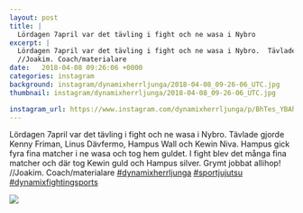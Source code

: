 ```yaml
---
layout: post
title: |
  Lördagen 7april var det tävling i fight och ne wasa i Nybro
excerpt: |
  Lördagen 7april var det tävling i fight och ne wasa i Nybro.  Tävlade gjorde Kenny Friman, Linus Dävfermo, Hampus Wall och Kewin Niva. Hampus gick fyra fina matcher i ne wasa och tog hem guldet. I fight blev det många fina matcher och där tog Kewin guld och Hampus silver. Grymt jobbat allihop!
  //Joakim. Coach/materialare   
date:   2018-04-08 09:26:06 +0000
categories: instagram
background: instagram/dynamixherrljunga/2018-04-08_09-26-06_UTC.jpg
thumbnail: instagram/dynamixherrljunga/2018-04-08_09-26-06_UTC.jpg

instagram_url: https://www.instagram.com/dynamixherrljunga/p/BhTes_YBAhL
---
```

Lördagen 7april var det tävling i fight och ne wasa i Nybro.  Tävlade gjorde Kenny Friman, Linus Dävfermo, Hampus Wall och Kewin Niva. Hampus gick fyra fina matcher i ne wasa och tog hem guldet. I fight blev det många fina matcher och där tog Kewin guld och Hampus silver. Grymt jobbat allihop!
//Joakim. Coach/materialare [#dynamixherrljunga](https://www.instagram.com/explore/tags/dynamixherrljunga/) [#sportjujutsu](https://www.instagram.com/explore/tags/sportjujutsu/) [#dynamixfightingsports](https://www.instagram.com/explore/tags/dynamixfightingsports/)



<img src='{{ site.baseurl }}/instagram/dynamixherrljunga/2018-04-08_09-26-06_UTC.jpg' class='img-fluid' />
